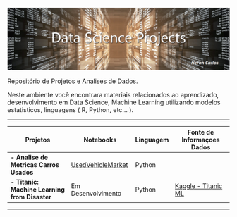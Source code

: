 ![](https://github.com/HeronCarlos/DataScience/blob/master/img/ds_projects_wtext_1240px.png)

Repositório de Projetos e Analises de Dados.

Neste ambiente você encontrara materiais relacionados ao aprendizado, desenvolvimento em Data Science, Machine Learning utilizando modelos estatisticos, linguagens ( R, Python, etc... ).

------------

| Projetos  | Notebooks | Linguagem | Fonte de Informaçoes Dados  | 
| ------------ | ------------ | ------------ | ------------ |
| **- Analise de Metricas Carros Usados**| [UsedVehicleMarket](https://bit.ly/315VqWa)| Python | |
| **- Titanic: Machine Learning from Disaster**| Em Desenvolvimento | Python |[Kaggle - Titanic ML](https://www.kaggle.com/c/titanic "Kaggle - Titanic ML") |


------------

